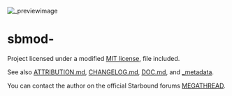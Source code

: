 ![_previewimage]

# sbmod-

Project licensed under a modified [MIT license], file included.

See also [ATTRIBUTION.md], [CHANGELOG.md], [DOC.md], and [_metadata].

You can contact the author on the official Starbound forums [MEGATHREAD].

[_previewimage]: https://github.com/IsaacHart/sbmod-rwcfix/blob/master/_previewimage
[MIT license]: LICENSE
[ATTRIBUTION.md]: ATTRIBUTION.md
[CHANGELOG.md]: CHANGELOG.md
[DOC.md]: DOC.md
[_metadata]: _metadata
[MEGATHREAD]: http://community.playstarbound.com/threads/124193/
